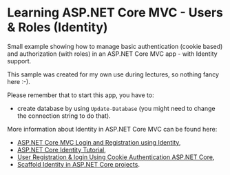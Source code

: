 # Learning ASP.NET Core MVC - Users & Roles (Identity)

Small example showing how to manage basic authentication (cookie based) and authorization (with roles) in an ASP.NET Core MVC app - with Identity support.

This sample was created for my own use during lectures, so nothing fancy here :-).

Please remember that to start this app, you have to:

- create database by using `Update-Database` (you might need to change the connection string to do that).

More information about Identity in ASP.NET Core MVC can be found here: 

- [ASP.NET Core MVC Login and Registration using Identity](https://youtu.be/CzRM-hOe35o),
- [ASP.NET Core Identity Tutorial](https://www.tektutorialshub.com/asp-net-core/asp-net-core-identity-tutorial/),
- [User Registration & login Using Cookie Authentication ASP.NET Core](https://www.tektutorialshub.com/asp-net-core/user-registration-login-using-cookie-authentication-asp-net-core/),
- [Scaffold Identity in ASP.NET Core projects](https://learn.microsoft.com/en-us/aspnet/core/security/authentication/scaffold-identity?view=aspnetcore-7.0&tabs=visual-studio).
